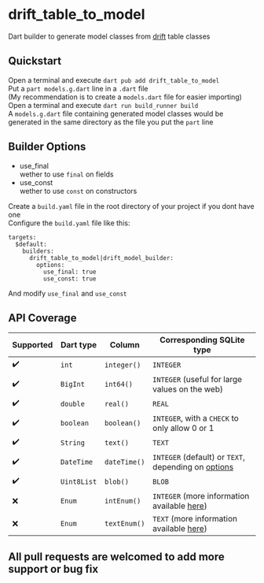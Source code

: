 # drift_table_to_model
Dart builder to generate model classes from [drift](https://github.com/simolus3/drift) table classes

## Quickstart
Open a terminal and execute `dart pub add drift_table_to_model`  
Put a `part models.g.dart` line in a `.dart` file  
(My recommendation is to create a `models.dart` file for easier importing)  
Open a terminal and execute `dart run build_runner build`  
A `models.g.dart` file containing generated model classes would be generated in the same directory as the file you put the `part` line  

## Builder Options
- use_final  
wether to use `final` on fields
- use_const  
wether to use `const` on constructors

Create a `build.yaml` file in the root directory of your project if you dont have one  
Configure the `build.yaml` file like this:
```
targets:
  $default:
    builders:
      drift_table_to_model|drift_model_builder:
        options:
          use_final: true
          use_const: true
```
And modify `use_final` and `use_const`

## API Coverage
| Supported | Dart type   | Column         | Corresponding SQLite type                                    |
|-----------|-------------|----------------|--------------------------------------------------------------|
|    ✔️    | `int`       | `integer()`    | `INTEGER`                                                    |
|    ✔️    | `BigInt`    | `int64()`      | `INTEGER` (useful for large values on the web)               |
|    ✔️    | `double`    | `real()`       | `REAL`                                                       |
|    ✔️    | `boolean`   | `boolean()`    | `INTEGER`, with a `CHECK` to only allow 0 or 1               |
|    ✔️    | `String`    | `text()`       | `TEXT`                                                       |
|    ✔️    | `DateTime`  | `dateTime()`   | `INTEGER` (default) or `TEXT`, depending on [options](https://drift.simonbinder.eu/docs/getting-started/advanced_dart_tables/#datetime-options)          |
|    ✔️    | `Uint8List` | `blob()`       | `BLOB`                                                       |
|    ❌    | `Enum`      | `intEnum()`    | `INTEGER` (more information available [here](https://drift.simonbinder.eu/docs/advanced-features/type_converters/#implicit-enum-converters))             |
|    ❌    | `Enum`      | `textEnum()`   | `TEXT` (more information available [here](https://drift.simonbinder.eu/docs/advanced-features/type_converters/#implicit-enum-converters))                |

## All pull requests are welcomed to add more support or bug fix
